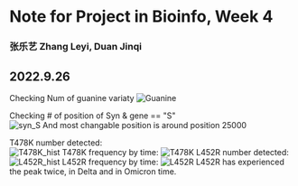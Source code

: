 # Note for Project in Bioinfo, Week 4
### 张乐艺 Zhang Leyi, Duan Jinqi
   
## 2022.9.26   
Checking Num of guanine variaty
![Guanine](https://github.com/KirakiraZLY/Variants-and-mutation-rate-in-SARS-Cov2/blob/main/Img/Num%20of%20Guanine.png?raw=true)   

Checking # of position of Syn & gene == "S"  
![syn_S](https://github.com/KirakiraZLY/Variants-and-mutation-rate-in-SARS-Cov2/blob/main/Img/Syn_Var_position.png?raw=true)
And most changable position is around position 25000

T478K number detected:   
![T478K_hist](https://github.com/KirakiraZLY/Variants-and-mutation-rate-in-SARS-Cov2/blob/main/Img/T478K_hist.png?raw=true)
T478K frequency by time:
![T478K](https://github.com/KirakiraZLY/Variants-and-mutation-rate-in-SARS-Cov2/blob/main/Img/T478K.png?raw=true)
L452R number detected:
![L452R_hist](https://github.com/KirakiraZLY/Variants-and-mutation-rate-in-SARS-Cov2/blob/main/Img/L452R_his.jpg?raw=true)
L452R frequency by time:
![L452R](https://github.com/KirakiraZLY/Variants-and-mutation-rate-in-SARS-Cov2/blob/main/Img/L452R_Freq.jpg?raw=true)
L452R has experienced the peak twice, in Delta and in Omicron time.